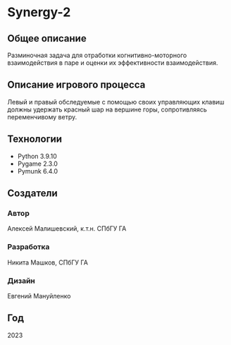# Synergy-2
## Общее описание
Разминочная задача для отработки когнитивно-моторного взаимодействия в паре и оценки их эффективности взаимодействия.
## Описание игрового процесса
Левый и правый обследуемые с помощью своих управляющих клавиш должны удержать красный шар на вершине горы, сопротивляясь переменчивому ветру.
## Технологии
- Python 3.9.10
- Pygame 2.3.0
- Pymunk 6.4.0
## Создатели
### Автор
Алексей Малишевский, к.т.н. СПбГУ ГА
### Разработка
Никита Машков, СПбГУ ГА
### Дизайн
Евгений Мануйленко
## Год
2023
